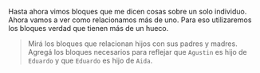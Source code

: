 <pl-toolbox toolbox-url="http://162.243.62.18:3001/assets/editor/soloVerdades.xml
"></pl-toolbox>

Hasta ahora vimos bloques que me dicen cosas sobre un solo individuo. Ahora vamos a ver como relacionamos más de uno. Para eso utilizaremos los bloques verdad que tienen más de un hueco.

> Mirá los bloques  que relacionan hijos con sus padres y madres. Agregá los bloques necesarios para reflejar que `Agustin` es hijo de `Eduardo` y que `Eduardo` es hijo de `Aida`.